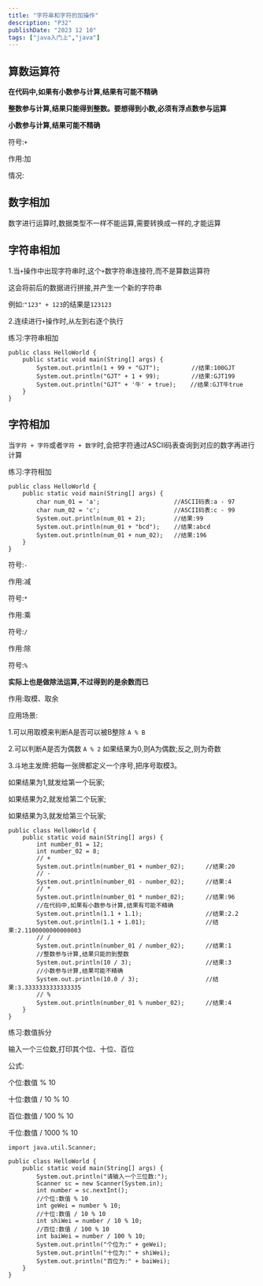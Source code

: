 ```yaml
---
title: "字符串和字符的加操作"
description: "P32"
publishDate: "2023 12 10"
tags: ["java入门上","java"]
---
```


## 算数运算符

**在代码中,如果有小数参与计算,结果有可能不精确**

**整数参与计算,结果只能得到整数。要想得到小数,必须有浮点数参与运算**

**小数参与计算,结果可能不精确**

符号:`+`

作用:加

情况:

## 数字相加

数字进行运算时,数据类型不一样不能运算,需要转换成一样的,才能运算 
  
## 字符串相加

1.当`+`操作中出现字符串时,这个`+`数字符串连接符,而不是算数运算符

这会将前后的数据进行拼接,并产生一个新的字符串

例如:`"123" + 123`的结果是`123123`
  
2.连续进行`+`操作时,从左到右逐个执行

练习:字符串相加

```
public class HelloWorld {
    public static void main(String[] args) {
        System.out.println(1 + 99 + "GJT");         //结果:100GJT
        System.out.println("GJT" + 1 + 99);         //结果:GJT199
        System.out.println("GJT" + '牛' + true);    //结果:GJT牛true
    }
}
```

## 字符相加
当`字符 + 字符`或者`字符 + 数字`时,会把字符通过ASCII码表查询到对应的数字再进行计算

练习:字符相加

```
public class HelloWorld {
    public static void main(String[] args) {
        char num_01 = 'a';                     //ASCII码表:a - 97
        char num_02 = 'c';                     //ASCII码表:c - 99
        System.out.println(num_01 + 2);        //结果:99
        System.out.println(num_01 + "bcd");    //结果:abcd
        System.out.println(num_01 + num_02);   //结果:196
    }
}
```

符号:`-`

作用:减

符号:`*`

作用:乘

符号:`/`

作用:除

符号:`%`

**实际上也是做除法运算,不过得到的是余数而已**

作用:取模、取余

应用场景:

1.可以用取模来判断A是否可以被B整除 `A % B`

2.可以判断A是否为偶数 `A % 2` 如果结果为0,则A为偶数;反之,则为奇数

3.斗地主发牌:把每一张牌都定义一个序号,把序号取模3。

如果结果为1,就发给第一个玩家;

如果结果为2,就发给第二个玩家;

如果结果为3,就发给第三个玩家;

```
public class HelloWorld {
    public static void main(String[] args) {
        int number_01 = 12;
        int number_02 = 8;
        // +
        System.out.println(number_01 + number_02);      //结果:20
        // -
        System.out.println(number_01 - number_02);      //结果:4
        // *
        System.out.println(number_01 * number_02);      //结果:96
        //在代码中,如果有小数参与计算,结果有可能不精确
        System.out.println(1.1 + 1.1);                  //结果:2.2
        System.out.println(1.1 + 1.01);                 //结果:2.1100000000000003
        // /
        System.out.println(number_01 / number_02);      //结果:1
        //整数参与计算,结果只能的到整数
        System.out.println(10 / 3);                     //结果:3
        //小数参与计算,结果可能不精确
        System.out.println(10.0 / 3);                   //结果:3.3333333333333335
        // %
        System.out.println(number_01 % number_02);      //结果:4
    }
}
```

练习:数值拆分

输入一个三位数,打印其个位、十位、百位

公式:

个位:数值 % 10

十位:数值 / 10 % 10

百位:数值 / 100 % 10 

千位:数值 / 1000 % 10 

```
import java.util.Scanner;

public class HelloWorld {
    public static void main(String[] args) {
        System.out.println("请输入一个三位数:");
        Scanner sc = new Scanner(System.in);
        int number = sc.nextInt();
        //个位:数值 % 10
        int geWei = number % 10;
        //十位:数值 / 10 % 10
        int shiWei = number / 10 % 10;
        //百位:数值 / 100 % 10 
        int baiWei = number / 100 % 10;
        System.out.println("个位为:" + geWei);
        System.out.println("十位为:" + shiWei);
        System.out.println("百位为:" + baiWei);
    }
}
```